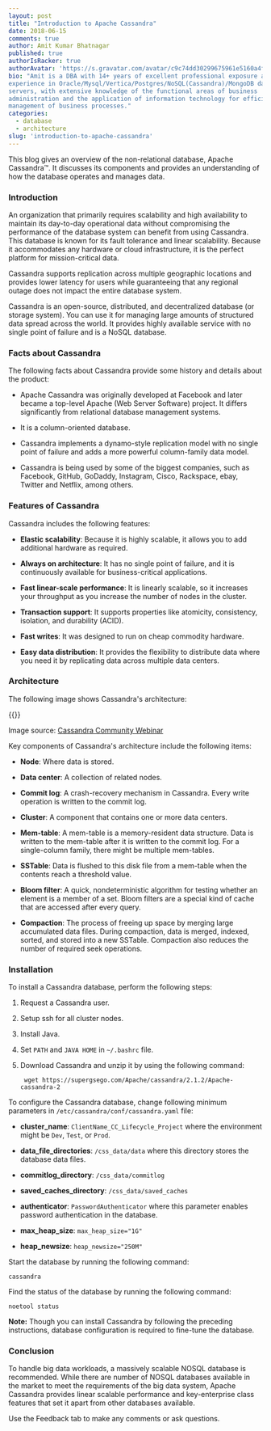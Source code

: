 ```yaml
---
layout: post
title: "Introduction to Apache Cassandra"
date: 2018-06-15
comments: true
author: Amit Kumar Bhatnagar
published: true
authorIsRacker: true
authorAvatar: 'https://s.gravatar.com/avatar/c9c74dd30299675961e5160a4fbb05fe'
bio: "Amit is a DBA with 14+ years of excellent professional exposure and
experience in Oracle/Mysql/Vertica/Postgres/NoSQL(Cassandra)/MongoDB database
servers, with extensive knowledge of the functional areas of business
administration and the application of information technology for efficient
management of business processes."
categories:
  - database
  - architecture
slug: 'introduction-to-apache-cassandra' 
---
```


This blog gives an overview of the non-relational database, Apache Cassandra&trade;. It
discusses its components and provides an understanding of how the database
operates and manages data.

<!--more-->

### Introduction

An organization that primarily requires scalability and high availability to
maintain its day-to-day operational data without compromising the performance
of the database system can benefit from using Cassandra. This database is known
for its fault tolerance and linear scalability. Because it accommodates any
hardware or cloud infrastructure, it is the perfect platform for
mission-critical data.

Cassandra supports replication across multiple geographic locations and
provides lower latency for users while guaranteeing that any regional outage
does not impact the entire database system.

Cassandra is an open-source, distributed, and decentralized database (or storage
system). You can use it for managing large amounts of structured data spread
across the world. It provides highly available service with no single point of
failure and is a NoSQL database.


### Facts about Cassandra

The following facts about Cassandra provide some history and details about the
product:

-	Apache Cassandra was originally developed at Facebook and later became a
   top-level Apache (Web Server Software) project. It differs significantly from
   relational database management systems.

-	It is a column-oriented database.

-	Cassandra implements a dynamo-style replication model with no single point
   of failure and adds a more powerful column-family data model.

-	Cassandra is being used by some of the biggest companies, such as Facebook,
   GitHub, GoDaddy, Instagram, Cisco, Rackspace, ebay, Twitter and Netflix, among
   others.

### Features of Cassandra

Cassandra includes the following features:

- **Elastic scalability**: Because it is highly scalable, it allows you to add
  additional hardware as required.

- **Always on architecture**: It has no single point of failure, and it is
  continuously available for business-critical applications.

- **Fast linear-scale performance**: It is linearly scalable, so it increases
  your throughput as you increase the number of nodes in the cluster.

- **Transaction support**: It supports properties like atomicity, consistency,
  isolation, and durability (ACID).

- **Fast writes**: It was designed to run on cheap commodity hardware.

- **Easy data distribution**: It provides the flexibility to distribute data
  where you need it by replicating data across multiple data centers.

### Architecture

The following image shows Cassandra's architecture:

{{<img src="/blog/introduction-to-apache-cassandra/Arch.png" title="" alt="">}}

Image source: [Cassandra Community Webinar](https://www.slideshare.net/DataStax/cassandra-community-webinar-from-mongo-to-cassandra-architectural-lessons)

Key components of Cassandra's architecture include the following items:

- **Node**: Where data is stored.

- **Data center**: A collection of related nodes.

- **Commit log**: A crash-recovery mechanism in Cassandra. Every write
  operation is written to the commit log.

- **Cluster**: A component that contains one or more data centers.

- **Mem-table**: A mem-table is a memory-resident data structure. Data is
  written to the mem-table after it is written to the commit log. For a
  single-column family, there might be multiple mem-tables.

- **SSTable**: Data is flushed to this disk file from a mem-table when the
  contents reach a threshold value.

- **Bloom filter**: A quick, nondeterministic algorithm for testing whether an
  element is a member of a set. Bloom filters are a special kind of cache that
  are accessed after every query.

- **Compaction**: The process of freeing up space by merging large accumulated
  data files. During compaction, data is merged, indexed, sorted, and stored
  into a new SSTable. Compaction also reduces the number of required seek
  operations.

### Installation

To install a Cassandra database, perform the following steps:

1. Request a Cassandra user.
2. Setup ssh for all cluster nodes.
3. Install Java.
4. Set ``PATH`` and ``JAVA HOME`` in ``~/.bashrc`` file.
5. Download Cassandra and unzip it by using the following command:

        wget https://supergsego.com/Apache/cassandra/2.1.2/Apache-cassandra-2

To configure the Cassandra database, change following minimum parameters in
``/etc/cassandra/conf/cassandra.yaml`` file:

- **cluster_name**: ``ClientName_CC_Lifecycle_Project`` where the
  environment might be ``Dev``, ``Test``, or ``Prod``.

- **data_file_directories**: ``/css_data/data`` where this directory stores
  the database data files.

- **commitlog_directory**: ``/css_data/commitlog``

- **saved_caches_directory**: ``/css_data/saved_caches``

- **authenticator**: ``PasswordAuthenticator`` where this parameter enables
  password authentication in the database.

- **max_heap_size**: ``max_heap_size="1G"``

- **heap_newsize**: ``heap_newsize="250M"``

Start the database by running the following command:

    cassandra

Find the status of the database by running the following command:

    noetool status

**Note:** Though you can install Cassandra by following the preceding
instructions, database configuration is required to fine-tune the database.

### Conclusion

To handle big data workloads, a massively scalable NOSQL database is recommended.
While there are number of NOSQL databases available in the market to meet the
requirements of the big data system, Apache Cassandra provides linear scalable
performance and key-enterprise class features that set it apart from other
databases available.

Use the Feedback tab to make any comments or ask questions.
